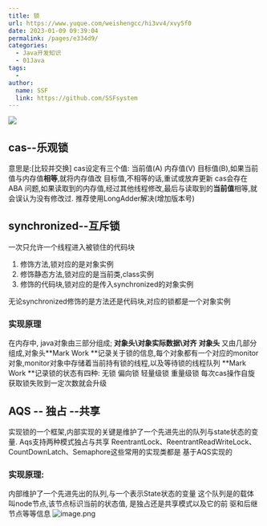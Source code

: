 ```yaml
---
title: 锁
url: https://www.yuque.com/weishengcc/hi3vv4/xvy5f0
date: 2023-01-09 09:39:04
permalink: /pages/e334d9/
categories: 
  - Java开发知识
  - 01Java
tags: 
  - 
author: 
  name: SSF
  link: https://github.com/SSFsystem
---
```


![](1648542885923-6daef2db-9320-4134-a31d-0cc1dccaa938.jpeg) <a name="IZVUr"></a>

## cas--乐观锁

意思是:\[比较并交换]
cas设定有三个值: 当前值(A)  内存值(V) 目标值(B),如果当前值与内存值**相等**,就将内存值改 目标值,不相等的话,重试或放弃更新
cas会存在ABA 问题,如果读取到的内存值,经过其他线程修改,最后与读取到的**当前值**相等,就会误认为没有修改过.
推荐使用LongAdder解决(增加版本号)

<a name="vPAqz"></a>

## synchronized--互斥锁

一次只允许一个线程进入被锁住的代码块

1. 修饰方法,锁对应的是对象实例
2. 修饰静态方法,锁对应的是当前类,class实例
3. 修饰的代码块,锁对应的是传入synchronized的对象实例

无论synchronized修饰的是方法还是代码块,对应的锁都是一个对象实例 <a name="ku5R3"></a>

### 实现原理

在内存中, java对象由三部分组成; **对象头\对象实际数据\对齐**
**对象头** 又由几部分组成,对象头**Mark Work **记录关于锁的信息,每个对象都有一个对应的monitor对象,monitor对象中存储着当前持有锁的线程,以及等待锁的线程队列
**Mark Work **记录锁的状态有四种: 无锁  偏向锁  轻量级锁  重量级锁
每次cas操作自旋获取锁失败到一定次数就会升级

<a name="dE7Sq"></a>

## AQS -- 独占 --共享

实现锁的一个框架,内部实现的关键是维护了一个先进先出的队列与state状态的变量.
Aqs支持两种模式独占与共享
ReentrantLock、ReentrantReadWriteLock、CountDownLatch、Semaphore这些常用的实现类都是&#x20;
基于AQS实现的 <a name="sd2IE"></a>

### 实现原理:

内部维护了一个先进先出的队列,与一个表示State状态的变量
这个队列是的载体叫node节点,该节点标识当前的状态值, 是独占还是共享模式以及它的前 驱和后继节点等等信息&#x20;
![image.png](1650175688985-51865061-c771-41fe-b15d-a64ca5ab801f.png) 			&#x9;
&#x20;		&#x9;
&#x20;	&#x9;
&#x20;	&#x20;
&#x20;			&#x9;
&#x20;		&#x9;
&#x20;	&#x9;
